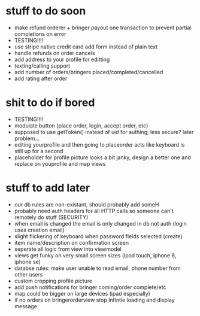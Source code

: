 # stuff to do soon
- make refund orderer + bringer payout one transaction to prevent partial completions on error
- TESTING!!!!
- use stripe native credit card add form instead of plain text
- handle refunds on order cancels
- add address to your profile for editting
- texting/calling support
- add number of orders/bringers placed/completed/cancelled
- add rating after order

# shit to do if bored
- TESTING!!!!
- modulate button (place order, login, accept order, etc)
- supposed to use getToken() instead of uid for authing; less secure? later problem...
- editing yourprofile and then going to placeorder acts like keyboard is still up for a second
- placeholder for profile picture looks a bit janky, design a better one and replace on youprofile and map views

# stuff to add later

- our db rules are non-existant, should probably add someH
- probably need auth headers for all HTTP calls so someone can't remotely do stuff (SECURITY)
- when email is changed the email is only changed in db not auth (login uses creation email)
- slight flickering of keyboard when password fields selected (create)
- item name/description on confirmation screen
- seperate all logic from view into viewmodel
- views get funky on very small screen sizes (ipod touch, iphone 8, iphone se)
- databse rules: make user unable to read email, phone number from other users
- custom cropping profile picture
- add push notifications for bringer coming/order complete/etc
- map could be bigger on large devices (ipad especially)
- if no orders on bringerorderview stop infintie loading and display message

